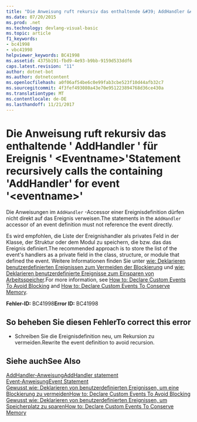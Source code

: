```yaml
---
title: "Die Anweisung ruft rekursiv das enthaltende &#39; AddHandler &#39; für Ereignis &#39; &lt;Eventname&gt;&#39;"
ms.date: 07/20/2015
ms.prod: .net
ms.technology: devlang-visual-basic
ms.topic: article
f1_keywords:
- bc41998
- vbc41998
helpviewer_keywords: BC41998
ms.assetid: 4375b191-fbd9-4e93-b9bb-9159d533ddf6
caps.latest.revision: "11"
author: dotnet-bot
ms.author: dotnetcontent
ms.openlocfilehash: a0f06af54be6c0e99fab3cbe523f10d44afb32c7
ms.sourcegitcommit: 4f3fef493080a43e70e951223894768d36ce430a
ms.translationtype: MT
ms.contentlocale: de-DE
ms.lasthandoff: 11/21/2017
---
```

# <a name="statement-recursively-calls-the-containing-39addhandler39-for-event-39lteventnamegt39"></a><span data-ttu-id="2def7-102">Die Anweisung ruft rekursiv das enthaltende &#39; AddHandler &#39; für Ereignis &#39; &lt;Eventname&gt;&#39;</span><span class="sxs-lookup"><span data-stu-id="2def7-102">Statement recursively calls the containing &#39;AddHandler&#39; for event &#39;&lt;eventname&gt;&#39;</span></span>
<span data-ttu-id="2def7-103">Die Anweisungen im `AddHandler` -Accessor einer Ereignisdefinition dürfen nicht direkt auf das Ereignis verweisen.</span><span class="sxs-lookup"><span data-stu-id="2def7-103">The statements in the `AddHandler` accessor of an event definition must not reference the event directly.</span></span>  
  
 <span data-ttu-id="2def7-104">Es wird empfohlen, die Liste der Ereignishandler als privates Feld in der Klasse, der Struktur oder dem Modul zu speichern, die bzw. das das Ereignis definiert.</span><span class="sxs-lookup"><span data-stu-id="2def7-104">The recommended approach is to store the list of the event's handlers as a private field in the class, structure, or module that defined the event.</span></span> <span data-ttu-id="2def7-105">Weitere Informationen finden Sie unter [wie: Deklarieren benutzerdefinierten Ereignissen zum Vermeiden der Blockierung](../../visual-basic/programming-guide/language-features/events/how-to-declare-custom-events-to-avoid-blocking.md) und [wie: Deklarieren benutzerdefinierte Ereignisse zum Einsparen von Arbeitsspeicher](../../visual-basic/programming-guide/language-features/events/how-to-declare-custom-events-to-conserve-memory.md).</span><span class="sxs-lookup"><span data-stu-id="2def7-105">For more information, see [How to: Declare Custom Events To Avoid Blocking](../../visual-basic/programming-guide/language-features/events/how-to-declare-custom-events-to-avoid-blocking.md) and [How to: Declare Custom Events To Conserve Memory](../../visual-basic/programming-guide/language-features/events/how-to-declare-custom-events-to-conserve-memory.md).</span></span>  
  
 <span data-ttu-id="2def7-106">**Fehler-ID:** BC41998</span><span class="sxs-lookup"><span data-stu-id="2def7-106">**Error ID:** BC41998</span></span>  
  
## <a name="to-correct-this-error"></a><span data-ttu-id="2def7-107">So beheben Sie diesen Fehler</span><span class="sxs-lookup"><span data-stu-id="2def7-107">To correct this error</span></span>  
  
-   <span data-ttu-id="2def7-108">Schreiben Sie die Ereignisdefinition neu, um Rekursion zu vermeiden.</span><span class="sxs-lookup"><span data-stu-id="2def7-108">Rewrite the event definition to avoid recursion.</span></span>  
  
## <a name="see-also"></a><span data-ttu-id="2def7-109">Siehe auch</span><span class="sxs-lookup"><span data-stu-id="2def7-109">See Also</span></span>  
 [<span data-ttu-id="2def7-110">AddHandler-Anweisung</span><span class="sxs-lookup"><span data-stu-id="2def7-110">AddHandler statement</span></span>](~/docs/visual-basic/language-reference/statements/addhandler-statement.md)  
 [<span data-ttu-id="2def7-111">Event-Anweisung</span><span class="sxs-lookup"><span data-stu-id="2def7-111">Event Statement</span></span>](../../visual-basic/language-reference/statements/event-statement.md)  
 [<span data-ttu-id="2def7-112">Gewusst wie: Deklarieren von benutzerdefinierten Ereignissen, um eine Blockierung zu vermeiden</span><span class="sxs-lookup"><span data-stu-id="2def7-112">How to: Declare Custom Events To Avoid Blocking</span></span>](../../visual-basic/programming-guide/language-features/events/how-to-declare-custom-events-to-avoid-blocking.md)  
 [<span data-ttu-id="2def7-113">Gewusst wie: Deklarieren von benutzerdefinierten Ereignissen, um Speicherplatz zu sparen</span><span class="sxs-lookup"><span data-stu-id="2def7-113">How to: Declare Custom Events To Conserve Memory</span></span>](../../visual-basic/programming-guide/language-features/events/how-to-declare-custom-events-to-conserve-memory.md)
